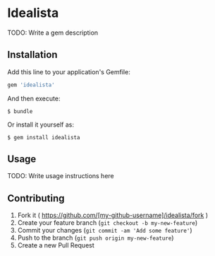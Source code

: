 # Idealista

TODO: Write a gem description

## Installation

Add this line to your application's Gemfile:

```ruby
gem 'idealista'
```

And then execute:

    $ bundle

Or install it yourself as:

    $ gem install idealista

## Usage

TODO: Write usage instructions here

## Contributing

1. Fork it ( https://github.com/[my-github-username]/idealista/fork )
2. Create your feature branch (`git checkout -b my-new-feature`)
3. Commit your changes (`git commit -am 'Add some feature'`)
4. Push to the branch (`git push origin my-new-feature`)
5. Create a new Pull Request
